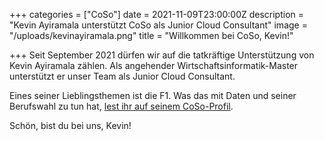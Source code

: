+++
categories = ["CoSo"]
date = 2021-11-09T23:00:00Z
description = "Kevin Ayiramala unterstützt CoSo als Junior Cloud Consultant"
image = "/uploads/kevinayiramala.png"
title = "Willkommen bei CoSo, Kevin!"

+++
Seit September 2021 dürfen wir auf die tatkräftige Unterstützung von Kevin Ayiramala zählen. Als angehender Wirtschaftsinformatik-Master unterstützt er unser Team als Junior Cloud Consultant. 

Eines seiner Lieblingsthemen ist die F1. Was das mit Daten und seiner Berufswahl zu tun hat, [lest ihr auf seinem CoSo-Profil](https://www.corporatesoftware.ch/team/kevin-ayiramala/ "zum Profil von Kevin Ayiramala"). 

Schön, bist du bei uns, Kevin!